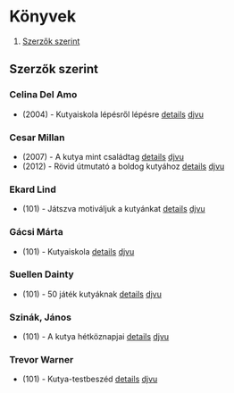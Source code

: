 # Könyvek

1. [Szerzők szerint](#szerzők-szerint)

## Szerzők szerint

### Celina Del Amo

- (2004) - Kutyaiskola ​lépésről lépésre [details](_details/Celina%20Del%20Amo.md#id_1) [djvu](???/raw/main/Celina%20Del%20Amo/Kutyaiskola%20%20lepesrol%20lepesre%20%281%29/Kutyaiskola%20%20lepesrol%20lepesre%20-%20Celina%20Del%20Amo.djvu)

### Cesar Millan

- (2007) - A kutya mint családtag [details](_details/Cesar%20Millan.md#id_2) [djvu](???/raw/main/Cesar%20Millan/A%20kutya%20mint%20csaladtag%20%282%29/A%20kutya%20mint%20csaladtag%20-%20Cesar%20Millan.djvu)
- (2012) - Rövid útmutató a boldog kutyához [details](_details/Cesar%20Millan.md#id_3) [djvu](???/raw/main/Cesar%20Millan/Rovid%20utmutato%20a%20boldog%20kutyahoz%20%283%29/Rovid%20utmutato%20a%20boldog%20kutyaho%20-%20Cesar%20Millan.djvu)

### Ekard Lind

- (101) - Játszva motiváljuk a kutyánkat [details](_details/Ekard%20Lind.md#id_4) [djvu](???/raw/main/Ekard%20Lind/Jatszva%20motivaljuk%20a%20kutyankat%20%284%29/Jatszva%20motivaljuk%20a%20kutyankat%20-%20Ekard%20Lind.djvu)

### Gácsi Márta

- (101) - Kutyaiskola [details](_details/G%C3%A1csi%20M%C3%A1rta.md#id_7) [djvu](???/raw/main/Gacsi%20Marta/Kutyaiskola%20%287%29/Kutyaiskola%20-%20Gacsi%20Marta.djvu)

### Suellen Dainty

- (101) - 50 játék kutyáknak [details](_details/Suellen%20Dainty.md#id_5) [djvu](???/raw/main/Suellen%20Dainty/50%20jatek%20kutyaknak%20%285%29/50%20jatek%20kutyaknak%20-%20Suellen%20Dainty.djvu)

### Szinák, János

- (101) - A kutya hétköznapjai [details](_details/Szin%C3%A1k%2C%20J%C3%A1nos.md#id_6) [djvu](???/raw/main/Szinak%2C%20Janos/A%20kutya%20hetkoznapjai%20%286%29/A%20kutya%20hetkoznapjai%20-%20Szinak%2C%20Janos.djvu)

### Trevor Warner

- (101) - Kutya-testbeszéd [details](_details/Trevor%20Warner.md#id_8) [djvu](???/raw/main/Trevor%20Warner/Kutya-testbeszed%20%288%29/Kutya-testbeszed%20-%20Trevor%20Warner.djvu)